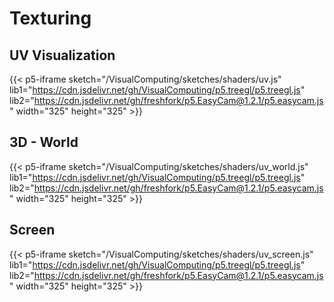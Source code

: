 # Texturing

## UV Visualization

{{< p5-iframe sketch="/VisualComputing/sketches/shaders/uv.js" lib1="https://cdn.jsdelivr.net/gh/VisualComputing/p5.treegl/p5.treegl.js" lib2="https://cdn.jsdelivr.net/gh/freshfork/p5.EasyCam@1.2.1/p5.easycam.js" width="325" height="325" >}}

## 3D - World
{{< p5-iframe sketch="/VisualComputing/sketches/shaders/uv_world.js" lib1="https://cdn.jsdelivr.net/gh/VisualComputing/p5.treegl/p5.treegl.js" lib2="https://cdn.jsdelivr.net/gh/freshfork/p5.EasyCam@1.2.1/p5.easycam.js" width="325" height="325" >}}

## Screen
{{< p5-iframe sketch="/VisualComputing/sketches/shaders/uv_screen.js" lib1="https://cdn.jsdelivr.net/gh/VisualComputing/p5.treegl/p5.treegl.js" lib2="https://cdn.jsdelivr.net/gh/freshfork/p5.EasyCam@1.2.1/p5.easycam.js" width="325" height="325" >}}